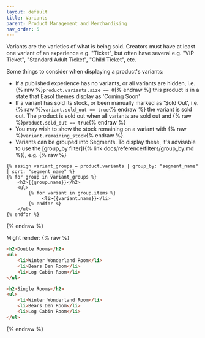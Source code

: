 ```yaml
---
layout: default
title: Variants
parent: Product Management and Merchandising
nav_order: 5
---
```


Variants are the varieties of what is being sold. Creators must have at least one variant of an experience e.g. "Ticket", but often have several e.g. "VIP Ticket", "Standard Adult Ticket", "Child Ticket", etc.

Some things to consider when displaying a product's variants:
- If a published experience has no variants, or all variants are hidden, i.e. {% raw %}`product.variants.size == 0`{% endraw %} this product is in a state that Easol themes display as 'Coming Soon'
- If a variant has sold its stock, or been manually marked as 'Sold Out', i.e. {% raw %}`variant.sold_out == true`{% endraw %} the variant is sold out. The product is sold out when all variants are sold out and {% raw %}`product.sold_out == true`{% endraw %}
- You may wish to show the stock remaining on a variant with {% raw %}`variant.remaining_stock`{% endraw %}.
- Variants can be grouped into Segments. To display these, it's advisable to use the [group_by filter]({% link docs/reference/filters/group_by.md %}), e.g.
{% raw %}
```liquid
{% assign variant_groups = product.variants | group_by: "segment_name" | sort: "segment_name" %}
{% for group in variant_groups %}
    <h2>{{group.name}}</h2>
    <ul>
        {% for variant in group.items %}
             <li>{{variant.name}}</li>
        {% endfor %}
    </ul>
{% endfor %}
```
{% endraw %}

Might render:
{% raw %}
```html
<h2>Double Rooms</h2>
<ul>
    <li>Winter Wonderland Room</li>
    <li>Bears Den Room</li>
    <li>Log Cabin Room</li>
</ul>

<h2>Single Rooms</h2>
<ul>
    <li>Winter Wonderland Room</li>
    <li>Bears Den Room</li>
    <li>Log Cabin Room</li>
</ul>
```
{% endraw %}
